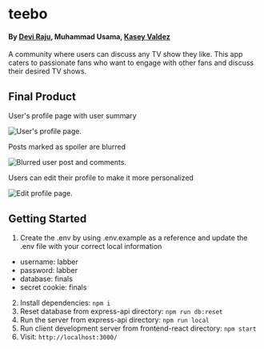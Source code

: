 # teebo

#### By [Devi Raju](https://github.com/DeviRaju27), Muhammad Usama, [Kasey Valdez](https://github.com/kaseyvee)

A community where users can discuss any TV show they like. This app caters to passionate fans who want to engage with other fans and discuss their desired TV shows.

## Final Product

User's profile page with user summary

![User's profile page.](https://github.com/muhammad-usama12/teebo/blob/main/frontend-react/docs/teebo-user-profile.png?raw=true)

Posts marked as spoiler are blurred

![Blurred user post and comments.](https://github.com/muhammad-usama12/teebo/blob/main/frontend-react/docs/teebo-spoiler-with-comments.png?raw=true)

Users can edit their profile to make it more personalized

![Edit profile page.](https://github.com/muhammad-usama12/teebo/blob/main/frontend-react/docs/teebo-edit-profile.png?raw=true)

## Getting Started

1. Create the .env by using .env.example as a reference and update the .env file with your correct local information

- username: labber
- password: labber
- database: finals
- secret cookie: finals

2. Install dependencies: `npm i`
3. Reset database from express-api directory: `npm run db:reset`
4. Run the server from express-api directory: `npm run local`
5. Run client development server from frontend-react directory: `npm start`
6. Visit: `http://localhost:3000/`
